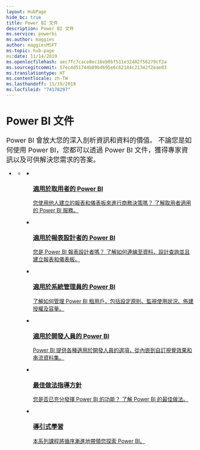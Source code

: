 ```yaml
---
layout: HubPage
hide_bc: true
title: Power BI 文件
description: Power BI 文件
ms.service: powerbi
ms.author: maggies
author: maggiesMSFT
ms.topic: hub-page
ms:date: 11/14/2019
ms.openlocfilehash: aec7fc7cace8ec16eb0bf511e32402f56279cf2a
ms.sourcegitcommit: 57ec4d51744b89bd695e6c62184c21342f2eae83
ms.translationtype: HT
ms.contentlocale: zh-TW
ms.lasthandoff: 11/19/2019
ms.locfileid: "74178297"
---
```

<div id="main" class="v2">
    <div class="container">
        <h1>Power BI 文件</h1>
        <p style="font-size: 1.12rem;margin-bottom: 1rem;">Power BI 會放大您的深入剖析資訊和資料的價值。 不論您是如何使用 Power BI，您都可以透過 Power BI 文件，獲得專家資訊以及可供解決您需求的答案。</p>
        <ul class="pivots">
            <li>
                <a href="#home"></a>
                <ul id="home">
                    <li>
                        <a href="#home-all"></a>
                        <ul id="home-all" class="cardsC">
                            <li>
                                <a href="consumer/power-bi-consumer-landing.md">
                                    <div class="cardSize">
                                        <div class="cardPadding">
                                            <div class="card">
                                                <div class="cardImageOuter">
                                                    <div class="cardImage">
                                                        <img src="./media/index/power-bi-report-consumers.svg" alt="" />
                                                    </div>
                                                </div>
                                                <div class="cardText">
                                                    <h3>適用於取用者的 Power BI</h3>
                                                    <p>您使用他人建立的報表和儀表板來進行商務決策嗎？ 了解取用者適用的 Power BI 服務。</p>
                                                </div>
                                            </div>
                                        </div>
                                    </div>
                                </a>
                            </li>
                            <li>
                                <a href="power-bi-creator-landing.md">
                                    <div class="cardSize">
                                        <div class="cardPadding">
                                            <div class="card">
                                                <div class="cardImageOuter">
                                                    <div class="cardImage">
                                                        <img src="./media/index/power-bi-report-designers.svg" alt="" />
                                                    </div>
                                                </div>
                                                <div class="cardText">
                                                    <h3>適用於報表設計者的 Power BI</h3>
                                                    <p>您是 Power BI 報表設計者嗎？ 了解如何連線至資料、設計查詢並且建立報表和儀表板。</p>
                                                </div>
                                            </div>
                                        </div>
                                    </div>
                                </a>
                            </li>
                            <li>
                                <a href="admin/index.yml">
                                    <div class="cardSize">
                                        <div class="cardPadding">
                                            <div class="card">
                                                <div class="cardImageOuter">
                                                    <div class="cardImage">
                                                        <img src="./media/index/power-bi-admins.svg" alt="" />
                                                    </div>
                                                </div>
                                                <div class="cardText">
                                                    <h3>適用於系統管理員的 Power BI</h3>
                                                    <p>了解如何管理 Power BI 租用戶，包括設定原則、監視使用狀況、佈建授權及容量。</p>
                                                </div>
                                            </div>
                                        </div>
                                    </div>
                                </a>
                            </li>
                            <li>
                                <a href="developer/index.yml">
                                    <div class="cardSize">
                                        <div class="cardPadding">
                                            <div class="card">
                                                <div class="cardImageOuter">
                                                    <div class="cardImage">
                                                        <img src="./media/index/power-bi-developers.svg" alt="" />
                                                    </div>
                                                </div>
                                                <div class="cardText">
                                                    <h3>適用於開發人員的 Power BI</h3>
                                                    <p>Power BI 提供各種適用於開發人員的選項，從內嵌到自訂視覺效果和串流資料集。</p>
                                                </div>
                                            </div>
                                        </div>
                                    </div>
                                </a>
                            </li>
                            <li>
                                <a href="guidance/index.yml">
                                    <div class="cardSize">
                                        <div class="cardPadding">
                                            <div class="card">
                                                <div class="cardImageOuter">
                                                    <div class="cardImage">
                                                        <img src="./media/index/power-bi-blog.svg" alt="" />
                                                    </div>
                                                </div>
                                                <div class="cardText">
                                                    <h3>最佳做法指導方針</h3>
                                                    <p>您是否已充分發揮 Power BI 的功能？ 了解 Power BI 的最佳做法。</p>
                                                </div>
                                            </div>
                                        </div>
                                    </div>
                                </a>
                            </li>
                            <li>
                                <a href="guided-learning/index.yml">
                                    <div class="cardSize">
                                        <div class="cardPadding">
                                            <div class="card">
                                                <div class="cardImageOuter">
                                                    <div class="cardImage">
                                                        <img src="./media/index/power-bi-guided-learning.svg" alt="" />
                                                    </div>
                                                </div>
                                                <div class="cardText">
                                                    <h3>導引式學習</h3>
                                                    <p>本系列課程將循序漸進地帶領您探索 Power BI。</p>
                                                </div>
                                            </div>
                                        </div>
                                    </div>
                                </a>
                            </li>
                        </ul>
                    </li>
                </ul>
            </li>
        </ul>
    </div>
</div>